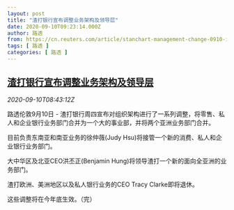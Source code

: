 ```yaml
---
layout: post
title: "渣打银行宣布调整业务架构及领导层"
date: 2020-09-10T09:23:14.000Z
author: 路透
from: https://cn.reuters.com/article/stanchart-management-change-0910-idCNKBS2611AT
tags: [ 路透 ]
categories: [ 路透 ]
---
```

<!--1599729794000-->
[渣打银行宣布调整业务架构及领导层](https://cn.reuters.com/article/stanchart-management-change-0910-idCNKBS2611AT)
------

<div>
<div><i>2020-09-10T08:43:12Z</i></div><p>路透伦敦9月10日 - 渣打银行周四宣布对组织架构进行了一系列调整，将零售、私人和企业银行业务部门合并为一个大的事业部，并将两个亚洲业务部门合并。</p><p>目前负责东南亚和南亚业务的徐仲薇(Judy Hsu)将接管一个新的消费、私人和企业银行业务部门。</p><p>大中华区及北亚CEO洪丕正(Benjamin Hung)将领导渣打一个新的面向全亚洲的业务部门。</p><p>渣打欧洲、美洲地区以及私人银行业务的CEO Tracy Clarke即将退休。</p><p>这些调整将在今年底生效。（完）</p>
</div>
